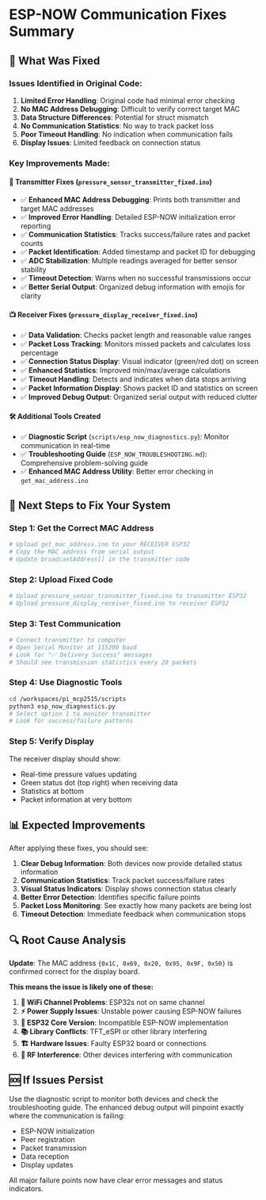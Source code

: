 # ESP-NOW Communication Fixes Summary

## 🔧 **What Was Fixed**

### Issues Identified in Original Code:

1. **Limited Error Handling**: Original code had minimal error checking
2. **No MAC Address Debugging**: Difficult to verify correct target MAC
3. **Data Structure Differences**: Potential for struct mismatch
4. **No Communication Statistics**: No way to track packet loss
5. **Poor Timeout Handling**: No indication when communication fails
6. **Display Issues**: Limited feedback on connection status

### Key Improvements Made:

#### 📡 **Transmitter Fixes (`pressure_sensor_transmitter_fixed.ino`)**
- ✅ **Enhanced MAC Address Debugging**: Prints both transmitter and target MAC addresses
- ✅ **Improved Error Handling**: Detailed ESP-NOW initialization error reporting
- ✅ **Communication Statistics**: Tracks success/failure rates and packet counts
- ✅ **Packet Identification**: Added timestamp and packet ID for debugging
- ✅ **ADC Stabilization**: Multiple readings averaged for better sensor stability
- ✅ **Timeout Detection**: Warns when no successful transmissions occur
- ✅ **Better Serial Output**: Organized debug information with emojis for clarity

#### 📺 **Receiver Fixes (`pressure_display_receiver_fixed.ino`)**
- ✅ **Data Validation**: Checks packet length and reasonable value ranges
- ✅ **Packet Loss Tracking**: Monitors missed packets and calculates loss percentage
- ✅ **Connection Status Display**: Visual indicator (green/red dot) on screen
- ✅ **Enhanced Statistics**: Improved min/max/average calculations
- ✅ **Timeout Handling**: Detects and indicates when data stops arriving
- ✅ **Packet Information Display**: Shows packet ID and statistics on screen
- ✅ **Improved Debug Output**: Organized serial output with reduced clutter

#### 🛠️ **Additional Tools Created**
- ✅ **Diagnostic Script** (`scripts/esp_now_diagnostics.py`): Monitor communication in real-time
- ✅ **Troubleshooting Guide** (`ESP_NOW_TROUBLESHOOTING.md`): Comprehensive problem-solving guide
- ✅ **Enhanced MAC Address Utility**: Better error checking in `get_mac_address.ino`

## 🚀 **Next Steps to Fix Your System**

### Step 1: Get the Correct MAC Address
```bash
# Upload get_mac_address.ino to your RECEIVER ESP32
# Copy the MAC address from serial output
# Update broadcastAddress[] in the transmitter code
```

### Step 2: Upload Fixed Code
```bash
# Upload pressure_sensor_transmitter_fixed.ino to transmitter ESP32
# Upload pressure_display_receiver_fixed.ino to receiver ESP32
```

### Step 3: Test Communication
```bash
# Connect transmitter to computer
# Open Serial Monitor at 115200 baud
# Look for "✅ Delivery Success" messages
# Should see transmission statistics every 20 packets
```

### Step 4: Use Diagnostic Tools
```bash
cd /workspaces/pi_mcp2515/scripts
python3 esp_now_diagnostics.py
# Select option 1 to monitor transmitter
# Look for success/failure patterns
```

### Step 5: Verify Display
The receiver display should show:
- Real-time pressure values updating
- Green status dot (top right) when receiving data
- Statistics at bottom
- Packet information at very bottom

## 📊 **Expected Improvements**

After applying these fixes, you should see:

1. **Clear Debug Information**: Both devices now provide detailed status information
2. **Communication Statistics**: Track packet success/failure rates
3. **Visual Status Indicators**: Display shows connection status clearly
4. **Better Error Detection**: Identifies specific failure points
5. **Packet Loss Monitoring**: See exactly how many packets are being lost
6. **Timeout Detection**: Immediate feedback when communication stops

## 🔍 **Root Cause Analysis**

**Update**: The MAC address `{0x1C, 0x69, 0x20, 0x95, 0x9F, 0x50}` is confirmed correct for the display board.

**This means the issue is likely one of these:**

1. **📡 WiFi Channel Problems**: ESP32s not on same channel
2. **⚡ Power Supply Issues**: Unstable power causing ESP-NOW failures  
3. **🔧 ESP32 Core Version**: Incompatible ESP-NOW implementation
4. **📚 Library Conflicts**: TFT_eSPI or other library interfering
5. **🏗️ Hardware Issues**: Faulty ESP32 board or connections
6. **📶 RF Interference**: Other devices interfering with communication

## 🆘 **If Issues Persist**

Use the diagnostic script to monitor both devices and check the troubleshooting guide. The enhanced debug output will pinpoint exactly where the communication is failing:

- ESP-NOW initialization
- Peer registration  
- Packet transmission
- Data reception
- Display updates

All major failure points now have clear error messages and status indicators.